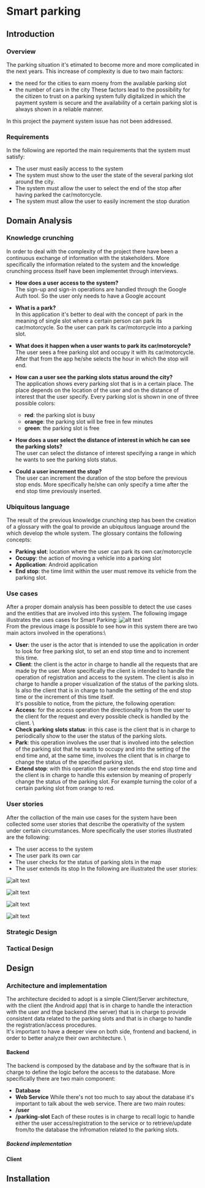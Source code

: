 # Smart parking

## Introduction

### Overview
The parking situation it's etimated to become more and more complicated in the next years. This increase of complexity is due to two main factors:
* the need for the cities to earn moeny from the available parking slot
* the number of cars in the city
These factors lead to the possibility for the citizen to trust on a parking system fully digitalized in which the payment system is secure and the availability of a certain parking slot is always shown in a reliable manner.

In this project the payment system issue has not been addressed.

### Requirements
In the following are reported the main requirements that the system must satisfy:
* The user must easily access to the system
* The system must show to the user the state of the several parking slot around the city.
* The system must allow the user to select the end of the stop after having parked the car/motorcycle.
* The system must allow the user to easily increment the stop duration

## Domain Analysis

### Knowledge crunching

In order to deal with the complexity of the project there have been a continuous exchange of information with the stakeholders. More specifically the information related to the system and the knowledge crunching process itself have been implementet through interviews.

* **How does a user access to the system?**\
The sign-up and sign-in operations are handled through the Google Auth tool. So the user only needs to have a Google account

* **What is a park?**\
In this application it's better to deal with the concept of park in the meaning of single slot where a certain person can park its car/motorcycle. So the user can park its car/motorcycle into a parking slot.

* **What does it happen when a user wants to park its car/motorcycle?**\
The user sees a free parking slot and occupy it with its car/motorcycle. After that from the app he/she selects the hour in which the stop will end.

* **How can a user see the parking slots status around the city?**\
The application shows every parking slot that is in a certain place. The place depends on the location of the user and on the distance of interest that the user specify. Every parking slot is shown in one of three possible colors: 
    - **red**: the parking slot is busy
    - **orange**: the parking slot will be free in few minutes
    - **green**: the parking slot is free

* **How does a user select the distance of interest in which he can see the parking slots?**\
The user can select the distance of interest specifying a range in which he wants to see the parking slots status.

* **Could a user increment the stop?**\
The user can increment the duration of the stop before the previous stop ends. More specifically he/she can only specify a time after the end stop time previously inserted.

### Ubiquitous language

The result of the previous knowledge crunching step has been the creation of a glossary with the goal to provide an ubiquitous language around the which develop the whole system. The glossary contains the following concepts:
* **Parking slot**: location where the user can park its own car/motorcycle
* **Occupy**: the action of moving a vehicle into a parking slot
* **Application**: Android application
* **End stop**: the time limit within the user must remove its vehicle from the parking slot.

### Use cases
After a proper domain analysis has been possible to detect the use cases and the entities that are involved into this system. The following imgage illustrates the uses cases for Smart Parking: 
![alt text](../use_case/Use%20case%20diagram.drawio.png "Use cases") \
From the previous image is possible to see how in this system there are two main actors involved in the operations:\
* **User**: the user is the actor that is intended to use the application in order to look for free parking slot, to set an end stop time and to increment this time.
* **Client**: the client is the actor in charge to handle all the requests that are made by the user. More specifically the client is intended to handle the operation of registration and access to the system. The client is also in charge to handle a proper visualization of the status of the parking slots. Is also the client that is in charge to handle the setting of the end stop time or the increment of this time itself. \
It's possible to notice, from the picture, the following operation:
* **Access**: for the access operation the directionality is from the user to the client for the request and every possible check is handled by the client. \
* **Check parking slots status**: in this case is the client that is in charge to periodically show to the user the status of the parking slots.
* **Park**: this operation involves the user that is involved into the selection of the parking slot that he wants to occupy and into the setting of the end time and, at the same time, involves the client that is in charge to change the status of the specified parking slot.
* **Extend stop**: with this operation the user extends the end stop time and the client is in charge to handle this extension by meaning of properly change the status of the parking slot. For example turning the color of a certain parking slot from orange to red.

### User stories
After the collaction of the main use cases for the system have been collected some user stories that describe the operativity of the system under certain circumstances. More specifically the user stories illustrated are the following:
* The user access to the system
* The user park its own car
* The user checks for the status of parking slots in the map
* The user extends its stop
In the following are illustrated the user stories:

![alt text](../user%20stories/The%20user%20access%20to%20the%20system_2023-02-07.png "User stories access")

![alt text](../user%20stories/Parking%20operation_2023-02-07.png "Parking user story")

![alt text](../user%20stories/Status%20show_2023-02-07.png "Show parking slot status")

![alt text](../user%20stories/Parking%20extension_2023-02-07.png "Parking extension")

### Strategic Design

### Tactical Design

## Design

### Architecture and implementation
The architecture decided to adopt is a simple Client/Server architecture, with the client (the Android app) that is in charge to handle the interaction with the user and thge backend (the server) that is in charge to provide consistent data related to the parking slots and that is in charge to handle the registration/access procedures. \
It's important to have a deeper view on both side, frontend and backend, in order to better analyze their own architecture. \
#### Backend
The backend is composed by the database and by the software that is in charge to define the logic before the access to the database. More specifically there are two main component:
* **Database**
* **Web Service**
While there's not too much to say about the database it's important to talk about the web service. There are two main routes:
* **/user**
* **/parking-slot**
Each of these routes is in charge to recall logic to handle either the user access/registration to the service or to retrieve/update from/to the database the infromation related to the parking slots.

##### Backend implementation

#### Client

## Installation